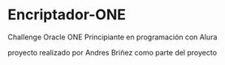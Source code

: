 # Encriptador-ONE
Challenge Oracle ONE Principiante en programación con Alura 

proyecto realizado por  Andres Briñez  como parte  del proyecto 
